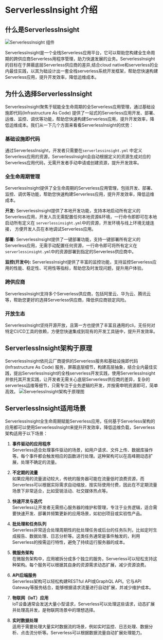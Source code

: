 # ServerlessInsight 介绍

## 什么是ServerlessInsight

![ServerlessInsight 组件](/si.drawio.png)

ServerlessInsight是一个全栈Serverless应用平台，它可以帮助您构建全生命周期的跨供应商Serverless用程序管理，助力快速发展的业务。ServerlessInsight的目标在于屏蔽底层Serverless供应商的差异,结合cloud
native和serverless的业内最佳实践，以其为础设计出一套全栈serverless系统开发框架，帮助您快速构建Serverless应用，提升开发效率，降低运维成本。

## 为什么选择ServerlessInsight

ServerlessInsight聚焦于赋能全生命周期的全Serverless应用管理，通过基础设施即代码(Infrastructure As Code)
提供了一站式的Serverless应用开发、部署、运维、监控、调优等功能，帮助您快速构建Serverless应用，提升开发效率，降低运维成本。我们从一下几个方面来看看ServerlessInsight的优势：

### 基础设施即代码

通过ServerlessInsight，开发者只需要在`serverlessinsight.yml`
中定义Serverless应用的资源，ServerlessInsight会自动根据定义的资源生成对应的Serverless应用代码，无需开发者手动申请或创建资源，提升开发效率。

### 全生命周期管理

ServerlessInsight提供了全生命周期的Serverless应用管理，包括开发、部署、监控、调优等功能，帮助您快速构建Serverless应用，提升开发效率，降低运维成本。

**开发:** ServerlessInsight提供了本地开发功能，支持本地启动所有定义的Serverless应用，开发人员无需配置任何本地资源&环境，一行命令即即可在本地启动所有定义在
`serverlessinsight.yml`中的资源，开发环境与线上环境无缝连接， 方便开发人员在本地调试Serverless应用。

**部署:** ServerlessInsight提供了一键部署功能，支持一键部署所有定义的Serverless应用，无需手动配置任何资源，一行命令即可将所有定义在
`serverlessinsight.yml`中的资源部署到指定的Serverless供应商中。

**监控(开发中):** ServerlessInsight提供了丰富的监控功能，支持监控Serverless应用的性能、稳定性、可用性等指标，帮助您及时发现问题，提升用户体验。

### 跨供应商

ServerlessInsight支持多个Serverless供应商，包括阿里云、华为云、腾讯云等，帮助您更好的选择Serverless供应商，降低供应商锁定风险。

### 开放生态

ServerlessInsight坚持开源开放，且第一方也提供了丰富且通用的cli，无任何对特定CI/CD工具的依赖，方便您快速集成到现有的开发工具链中，提升开发效率。

## ServerlessInsight架构于原理

ServerlessInsight依托云厂商提供的Serverless服务和基础设施即代码(Infrastructure As Code)
服务，屏蔽底层细节，构建高层抽象，结合业内最佳实践，提出ServerlessInsight的全栈serverless开发实践，使用ServerlessInsight并依托其开发实践，让开发者无需关心底层Serverless供应商的差异，复杂的serverless运维等细节，只需专注于业务逻辑的开发，并按需申明资源即可，简单高效。
![ServerlessInsight架构于原理图](/si-archtecture.drawio.png)

## ServerlessInsight适用场景

ServerlessInsight全生命周期赋能Serverless应用，任何基于Serverless架构的应用都可以使用ServerlessInsight来提升开发效率，降低运维负载，Serverless架构适用于以下场景：

1. **事件驱动的应用程序**  
   Serverless适合处理事件驱动的场景，如用户请求、文件上传、数据库操作等。每个事件都会触发相应的函数进行处理。这种架构可以在高峰期动态扩展，处理不确定的流量。

2. **不定期的流量**  
   如果应用的流量波动较大，传统的服务器可能在流量低时浪费资源，而Serverless可以根据实际需求自动缩放，按实际使用付费，因此在不定期流量场景下非常适合，比如营销活动、社交媒体热点等。

3. **快速开发与迭代**  
   Serverless让开发者无需担心服务器的维护和管理，专注于业务逻辑，适合需要快速开发、部署并频繁更新的应用场景，如初创项目或实验性产品。

4. **批处理和任务队列**  
   Serverless非常适合处理周期性的批处理任务或后台的任务队列，比如定时生成报告、数据处理、日志分析等。这类任务通常是事件触发的，利用Serverless的按需运行特性，避免了持续运行服务器的成本。

5. **微服务架构**  
   在微服务架构中，应用被拆分成多个独立的服务，Serverless可以轻松支持这种架构。每个服务可以根据其自身的资源需求动态扩展，减少资源浪费。

6. **API后端服务**  
   Serverless架构可以轻松构建RESTful API或GraphQL API。它与API Gateway等服务结合，能够根据请求流量进行自动扩展，并减少维护成本。

7. **物联网（IoT）应用**  
   IoT设备通常会发送大量小型请求，Serverless可以处理这些请求，动态扩展并处理高并发，是物联网场景中的理想选择。

8. **实时数据处理**  
   适用于需要处理大量实时数据流的场景，例如实时监控、日志处理、数据分析、点击流分析等。Serverless可以根据数据流量自动扩展处理能力。


